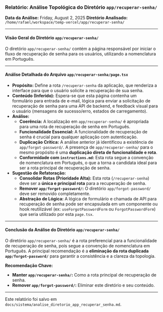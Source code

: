 ### Relatório: Análise Topológica do Diretório `app/recuperar-senha/`

**Data da Análise:** Friday, August 2, 2025
**Diretório Analisado:** `/home/rafael/workspace/temp-vercel/app/recuperar-senha/`

---

#### **Visão Geral do Diretório `app/recuperar-senha/`**

O diretório `app/recuperar-senha/` contém a página responsável por iniciar o fluxo de recuperação de senha para os usuários, utilizando a nomenclatura em Português.

---

#### **Análise Detalhada do Arquivo `app/recuperar-senha/page.tsx`**

*   **Propósito:** Define a rota `/recuperar-senha` da aplicação, que renderiza a interface para que o usuário solicite a recuperação de sua senha.
*   **Conteúdo (Inferido):** Espera-se que esta página contenha um formulário para entrada de e-mail, lógica para enviar a solicitação de recuperação de senha para uma API de backend, e feedback visual para o usuário (mensagens de sucesso/erro, estados de carregamento).
*   **Análise:**
    *   **Coerência:** A localização em `app/recuperar-senha/` é apropriada para uma rota de recuperação de senha em Português.
    *   **Funcionalidade Essencial:** A funcionalidade de recuperação de senha é crucial para qualquer aplicação com autenticação.
    *   **Duplicação Crítica:** A análise anterior já identificou a existência de `app/forgot-password/`. A presença de `app/recuperar-senha/` para o mesmo propósito é uma **duplicação direta de funcionalidade e rota**.
    *   **Conformidade com `instructions.md`:** Esta rota segue a convenção de nomenclatura em Português, o que a torna a candidata ideal para ser a rota principal de recuperação de senha.
*   **Sugestão de Refatoração:**
    *   **Consolidar Rotas (Prioridade Alta):** Esta rota (`/recuperar-senha`) deve ser a **única e principal rota** para a recuperação de senha.
    *   **Remover `app/forgot-password/`:** O diretório `app/forgot-password/` deve ser removido completamente.
    *   **Abstração de Lógica:** A lógica de formulário e chamada de API para recuperação de senha pode ser encapsulada em um componente ou hook reutilizável (ex: `useForgotPasswordForm` ou `ForgotPasswordForm`) que seria utilizado por esta `page.tsx`.

---

#### **Conclusão da Análise do Diretório `app/recuperar-senha/`**

O diretório `app/recuperar-senha/` é a rota preferencial para a funcionalidade de recuperação de senha, pois segue a convenção de nomenclatura em Português. A principal recomendação é a **eliminação da rota duplicada `app/forgot-password/`** para garantir a consistência e a clareza da topologia.

**Recomendação Chave:**

*   **Manter `app/recuperar-senha/`:** Como a rota principal de recuperação de senha.
*   **Remover `app/forgot-password/`:** Eliminar este diretório e seu conteúdo.

---

Este relatório foi salvo em `docs/sistema/analise_diretorio_app_recuperar_senha.md`.
